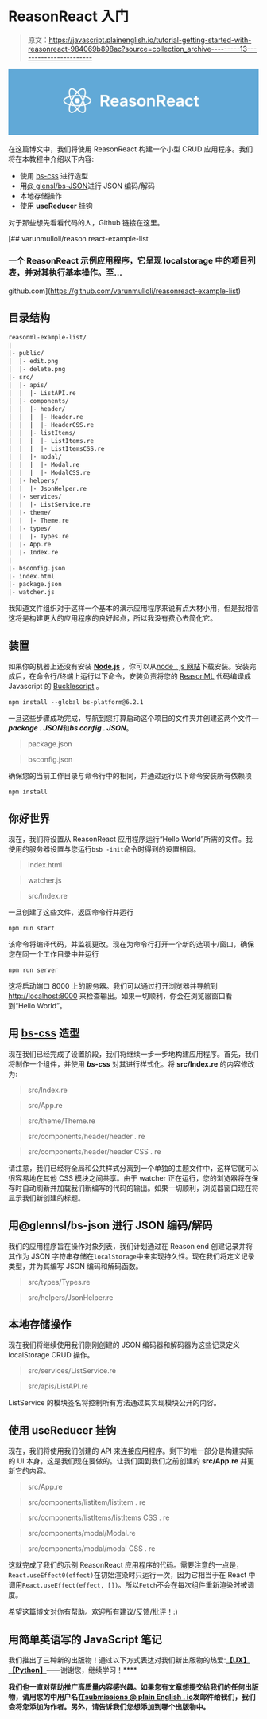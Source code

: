 # ReasonReact 入门

> 原文：<https://javascript.plainenglish.io/tutorial-getting-started-with-reasonreact-984069b898ac?source=collection_archive---------13----------------------->

![](img/08540db1cbe70e09e2d7ab4e638c8732.png)

在这篇博文中，我们将使用 ReasonReact 构建一个小型 CRUD 应用程序。我们将在本教程中介绍以下内容:

*   使用 [bs-css](https://github.com/reasonml-labs/bs-css) 进行造型
*   用[@ glensl/bs-JSON](https://github.com/glennsl/bs-json)进行 JSON 编码/解码
*   本地存储操作
*   使用 **useReducer** 挂钩

对于那些想先看看代码的人，Github 链接在这里。

[](https://github.com/varunmulloli/reasonreact-example-list) [## varunmulloli/reason react-example-list

### 一个 ReasonReact 示例应用程序，它呈现 localstorage 中的项目列表，并对其执行基本操作。至…

github.com](https://github.com/varunmulloli/reasonreact-example-list) 

## 目录结构

```
reasonml-example-list/
|
|- public/
|  |- edit.png
|  |- delete.png
|- src/
|  |- apis/
|  |  |- ListAPI.re
|  |- components/
|  |  |- header/
|  |  |  |- Header.re
|  |  |  |- HeaderCSS.re
|  |  |- listItems/
|  |  |  |- ListItems.re
|  |  |  |- ListItemsCSS.re
|  |  |- modal/
|  |  |  |- Modal.re
|  |  |  |- ModalCSS.re
|  |- helpers/
|  |  |- JsonHelper.re
|  |- services/
|  |  |- ListService.re
|  |- theme/
|  |  |- Theme.re
|  |- types/
|  |  |- Types.re
|  |- App.re
|  |- Index.re
|
|- bsconfig.json
|- index.html
|- package.json
|- watcher.js
```

我知道文件组织对于这样一个基本的演示应用程序来说有点大材小用，但是我相信这将是构建更大的应用程序的良好起点，所以我没有费心去简化它。

## 装置

如果你的机器上还没有安装 [**Node.js**](https://nodejs.org/) ，你可以从[node . js 网站](https://nodejs.org/en/download/)下载安装。安装完成后，在命令行/终端上运行以下命令，安装负责将您的 [ReasonML](https://reasonml.github.io/) 代码编译成 Javascript 的 [Bucklescript](https://bucklescript.github.io/) 。

```
npm install --global bs-platform@6.2.1
```

一旦这些步骤成功完成，导航到您打算启动这个项目的文件夹并创建这两个文件—***package . JSON***和***bs config . JSON***。

> package.json

> bsconfig.json

确保您的当前工作目录与命令行中的相同，并通过运行以下命令安装所有依赖项

```
npm install
```

## 你好世界

现在，我们将设置从 ReasonReact 应用程序运行“Hello World”所需的文件。我使用的服务器设置与您运行`bsb -init`命令时得到的设置相同。

> index.html

> watcher.js

> src/Index.re

一旦创建了这些文件，返回命令行并运行

```
npm run start
```

该命令将编译代码，并监视更改。现在为命令行打开一个新的选项卡/窗口，确保您在同一个工作目录中并运行

```
npm run server
```

这将启动端口 8000 上的服务器。我们可以通过打开浏览器并导航到 [http://localhost:8000](http://localhost:8000) 来检查输出。如果一切顺利，你会在浏览器窗口看到“Hello World”。

## 用 [bs-css](https://github.com/reasonml-labs/bs-css) 造型

现在我们已经完成了设置阶段，我们将继续一步一步地构建应用程序。首先，我们将制作一个组件，并使用 ***bs-css*** 对其进行样式化。将 **src/Index.re** 的内容修改为:

> src/Index.re

> src/App.re

> src/theme/Theme.re

> src/components/header/header . re

> src/components/header/header CSS . re

请注意，我们已经将全局和公共样式分离到一个单独的主题文件中，这样它就可以很容易地在其他 CSS 模块之间共享。由于 watcher 正在运行，您的浏览器将在保存时自动刷新并加载我们新编写的代码的输出。如果一切顺利，浏览器窗口现在将显示我们新创建的标题。

## 用@glennsl/bs-json 进行 JSON 编码/解码

我们的应用程序旨在操作对象列表，我们计划通过在 Reason end 创建记录并将其作为 JSON 字符串存储在`localStorage`中来实现持久性。现在我们将定义记录类型，并为其编写 JSON 编码和解码函数。

> src/types/Types.re

> src/helpers/JsonHelper.re

## **本地存储操作**

现在我们将继续使用我们刚刚创建的 JSON 编码器和解码器为这些记录定义 localStorage CRUD 操作。

> src/services/ListService.re

> src/apis/ListAPI.re

ListService 的模块签名将控制所有方法通过其实现模块公开的内容。

## 使用 **useReducer** 挂钩

现在，我们将使用我们创建的 API 来连接应用程序。剩下的唯一部分是构建实际的 UI 本身，这是我们现在要做的。让我们回到我们之前创建的 **src/App.re** 并更新它的内容。

> src/App.re

> src/components/listitem/listitem . re

> src/components/listItems/listItems CSS . re

> src/components/modal/Modal.re

> src/components/modal/modal CSS . re

这就完成了我们的示例 ReasonReact 应用程序的代码。需要注意的一点是，`React.useEffect0(effect)`在初始渲染时只运行一次，因为它相当于在 React 中调用`React.useEffect(effect, [])`。所以`Fetch`不会在每次组件重新渲染时被调度。

希望这篇博文对你有帮助。欢迎所有建议/反馈/批评！:)

## **用简单英语写的 JavaScript 笔记**

我们推出了三种新的出版物！通过以下方式表达对我们新出版物的热爱:[](https://medium.com/ai-in-plain-english)**[**【UX】**](https://medium.com/ux-in-plain-english)[**【Python】**](https://medium.com/python-in-plain-english)**——谢谢您，继续学习！****

****我们也一直对帮助推广高质量内容感兴趣。如果您有文章想提交给我们的任何出版物，请用您的中用户名在[**submissions @ plain English . io**](mailto:submissions@plainenglish.io)**发邮件给我们，我们会将您添加为作者。另外，请告诉我们您想添加到哪个出版物中。******